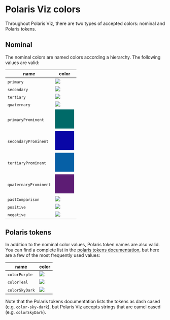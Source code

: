 # Polaris Viz colors

Throughout Polaris Viz, there are two types of accepted colors: nominal and Polaris tokens.

## Nominal

The nominal colors are named colors according a hierarchy. The following values are valid:

| name                  | color                                                       |
| --------------------- | ----------------------------------------------------------- |
| `primary`             | <img src="images/colors/nominal-primary.png" />             |
| `secondary`           | <img src="images/colors/nominal-secondary.png" />           |
| `tertiary`            | <img src="images/colors/nominal-tertiary.png" />            |
| `quaternary`          | <img src="images/colors/nominal-quaternary.png" />          |
| `primaryProminent`    | <img src="images/colors/nominal-primaryProminent.png" />    |
| `secondaryProminent`  | <img src="images/colors/nominal-secondaryProminent.png" />  |
| `tertiaryProminent`   | <img src="images/colors/nominal-tertiaryProminent.png" />   |
| `quaternaryProminent` | <img src="images/colors/nominal-quaternaryProminent.png" /> |
| `pastComparison`      | <img src="images/colors/nominal-pastComparison.png" />      |
| `positive`            | <img src="images/colors/nominal-positive.png" />            |
| `negative`            | <img src="images/colors/nominal-negative.png" />            |

## Polaris tokens

In addition to the nominal color values, Polaris token names are also valid. You can find a complete list in the [polaris tokens documentation](https://shopify.github.io/polaris-tokens/), but here are a few of the most frequently used values:

| name           | color                                                |
| -------------- | ---------------------------------------------------- |
| `colorPurple`  | <img src="images/colors/polaris-colorPurple.png" />  |
| `colorTeal`    | <img src="images/colors/polaris-colorTeal.png" />    |
| `colorSkyDark` | <img src="images/colors/polaris-colorSkyDark.png" /> |

Note that the Polaris tokens documentation lists the tokens as dash cased (e.g. `color-sky-dark`), but Polaris Viz accepts strings that are camel cased (e.g. `colorSkyDark`).
